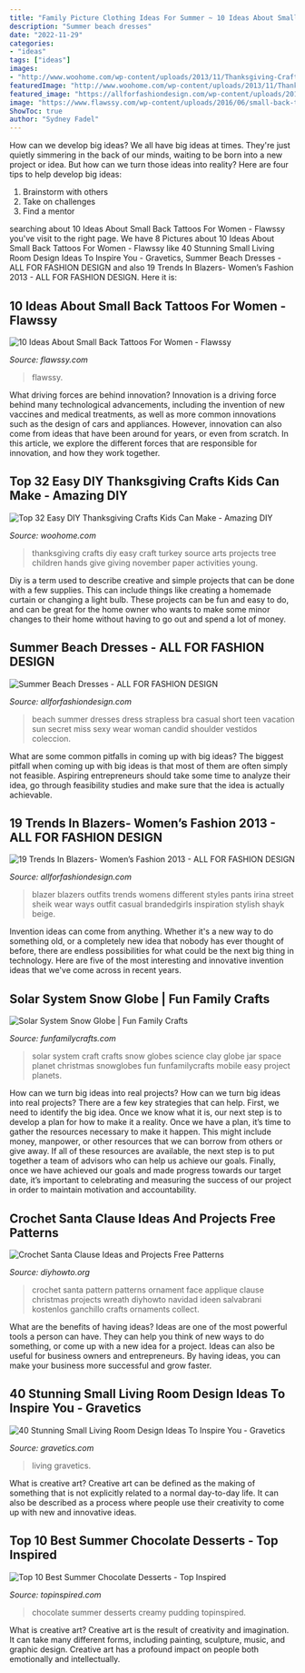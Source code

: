 ```yaml
---
title: "Family Picture Clothing Ideas For Summer ~ 10 Ideas About Small Back Tattoos For Women"
description: "Summer beach dresses"
date: "2022-11-29"
categories:
- "ideas"
tags: ["ideas"]
images:
- "http://www.woohome.com/wp-content/uploads/2013/11/Thanksgiving-Crafts-Kids-Can-Make-18.jpg"
featuredImage: "http://www.woohome.com/wp-content/uploads/2013/11/Thanksgiving-Crafts-Kids-Can-Make-18.jpg"
featured_image: "https://allforfashiondesign.com/wp-content/uploads/2013/05/v-12.jpg"
image: "https://www.flawssy.com/wp-content/uploads/2016/06/small-back-tattoos-for-womens.jpg"
ShowToc: true
author: "Sydney Fadel"
---
```



How can we develop big ideas?
We all have big ideas at times. They're just quietly simmering in the back of our minds, waiting to be born into a new project or idea. But how can we turn those ideas into reality? Here are four tips to help develop big ideas: 
1. Brainstorm with others 
2. Take on challenges 
3. Find a mentor 

	

		
searching about 10 Ideas About Small Back Tattoos For Women - Flawssy you've visit to the right page. We have 8 Pictures about 10 Ideas About Small Back Tattoos For Women - Flawssy like 40 Stunning Small Living Room Design Ideas To Inspire You - Gravetics, Summer Beach Dresses - ALL FOR FASHION DESIGN and also 19 Trends In Blazers- Women’s Fashion 2013 - ALL FOR FASHION DESIGN. Here it is:
		
    
## 10 Ideas About Small Back Tattoos For Women - Flawssy

<img loading=lazy src="https://www.flawssy.com/wp-content/uploads/2016/06/small-back-tattoos-for-womens.jpg" onerror="this.onerror=null;this.src='https://tse3.mm.bing.net/th?id=OIP.q_t3KeZ8wjZG4dxjyM_pcQHaJ4&amp;pid=15.1';" alt="10 Ideas About Small Back Tattoos For Women - Flawssy">

_Source: flawssy.com_

>flawssy. 

	

What driving forces are behind innovation?
Innovation is a driving force behind many technological advancements, including the invention of new vaccines and medical treatments, as well as more common innovations such as the design of cars and appliances. However, innovation can also come from ideas that have been around for years, or even from scratch. In this article, we explore the different forces that are responsible for innovation, and how they work together.

    
## Top 32 Easy DIY Thanksgiving Crafts Kids Can Make - Amazing DIY

<img loading=lazy src="http://www.woohome.com/wp-content/uploads/2013/11/Thanksgiving-Crafts-Kids-Can-Make-18.jpg" onerror="this.onerror=null;this.src='https://tse3.mm.bing.net/th?id=OIP.zuZf68lY4SK0b5a1qaxIWgHaJ4&amp;pid=15.1';" alt="Top 32 Easy DIY Thanksgiving Crafts Kids Can Make - Amazing DIY">

_Source: woohome.com_

>thanksgiving crafts diy easy craft turkey source arts projects tree children hands give giving november paper activities young. 

	

Diy is a term used to describe creative and simple projects that can be done with a few supplies. This can include things like creating a homemade curtain or changing a light bulb. These projects can be fun and easy to do, and can be great for the home owner who wants to make some minor changes to their home without having to go out and spend a lot of money.

    
## Summer Beach Dresses - ALL FOR FASHION DESIGN

<img loading=lazy src="https://allforfashiondesign.com/wp-content/uploads/2013/05/v-12.jpg" onerror="this.onerror=null;this.src='https://tse1.mm.bing.net/th?id=OIP.vT__zHHC2xpTOYj6ezTcwAHaJ_&amp;pid=15.1';" alt="Summer Beach Dresses - ALL FOR FASHION DESIGN">

_Source: allforfashiondesign.com_

>beach summer dresses dress strapless bra casual short teen vacation sun secret miss sexy wear woman candid shoulder vestidos coleccion. 

	

What are some common pitfalls in coming up with big ideas?
The biggest pitfall when coming up with big ideas is that most of them are often simply not feasible. Aspiring entrepreneurs should take some time to analyze their idea, go through feasibility studies and make sure that the idea is actually achievable.

    
## 19 Trends In Blazers- Women’s Fashion 2013 - ALL FOR FASHION DESIGN

<img loading=lazy src="https://allforfashiondesign.com/wp-content/uploads/2013/05/sako-8.jpg" onerror="this.onerror=null;this.src='https://tse4.mm.bing.net/th?id=OIP.TwBN0FnXDu1SVveQ1ed0wwHaJi&amp;pid=15.1';" alt="19 Trends In Blazers- Women’s Fashion 2013 - ALL FOR FASHION DESIGN">

_Source: allforfashiondesign.com_

>blazer blazers outfits trends womens different styles pants irina street sheik wear ways outfit casual brandedgirls inspiration stylish shayk beige. 

	

Invention ideas can come from anything. Whether it's a new way to do something old, or a completely new idea that nobody has ever thought of before, there are endless possibilities for what could be the next big thing in technology. Here are five of the most interesting and innovative invention ideas that we've come across in recent years.

    
## Solar System Snow Globe | Fun Family Crafts

<img loading=lazy src="https://funfamilycrafts.com/wp-content/uploads/2012/05/solar-system-craft.jpg" onerror="this.onerror=null;this.src='https://tse4.mm.bing.net/th?id=OIP.yGEYxUQMoQvpj2CtYt7_6gHaLE&amp;pid=15.1';" alt="Solar System Snow Globe | Fun Family Crafts">

_Source: funfamilycrafts.com_

>solar system craft crafts snow globes science clay globe jar space planet christmas snowglobes fun funfamilycrafts mobile easy project planets. 

	

How can we turn big ideas into real projects?
How can we turn big ideas into real projects? There are a few key strategies that can help. First, we need to identify the big idea. Once we know what it is, our next step is to develop a plan for how to make it a reality. Once we have a plan, it’s time to gather the resources necessary to make it happen. This might include money, manpower, or other resources that we can borrow from others or give away. If all of these resources are available, the next step is to put together a team of advisors who can help us achieve our goals. Finally, once we have achieved our goals and made progress towards our target date, it’s important to celebrating and measuring the success of our project in order to maintain motivation and accountability.

    
## Crochet Santa Clause Ideas And Projects Free Patterns

<img loading=lazy src="http://www.diyhowto.org/wp-content/uploads/DIYHowto-Crochet-Santa-Clause-Free-Pattern-11.jpg" onerror="this.onerror=null;this.src='https://tse2.mm.bing.net/th?id=OIP.puDBTX3jxdMyDXznuxBuqwHaQo&amp;pid=15.1';" alt="Crochet Santa Clause Ideas and Projects Free Patterns">

_Source: diyhowto.org_

>crochet santa pattern patterns ornament face applique clause christmas projects wreath diyhowto navidad ideen salvabrani kostenlos ganchillo crafts ornaments collect. 

	

What are the benefits of having ideas?
Ideas are one of the most powerful tools a person can have. They can help you think of new ways to do something, or come up with a new idea for a project. Ideas can also be useful for business owners and entrepreneurs. By having ideas, you can make your business more successful and grow faster.

    
## 40 Stunning Small Living Room Design Ideas To Inspire You - Gravetics

<img loading=lazy src="https://www.gravetics.com/wp-content/uploads/2016/12/Southwestern-Living-Room.jpg" onerror="this.onerror=null;this.src='https://tse2.mm.bing.net/th?id=OIP.PUusrhfbbOGSR5ozORY1lgHaK4&amp;pid=15.1';" alt="40 Stunning Small Living Room Design Ideas To Inspire You - Gravetics">

_Source: gravetics.com_

>living gravetics. 

	

What is creative art?
Creative art can be defined as the making of something that is not explicitly related to a normal day-to-day life. It can also be described as a process where people use their creativity to come up with new and innovative ideas.

    
## Top 10 Best Summer Chocolate Desserts - Top Inspired

<img loading=lazy src="https://www.topinspired.com/wp-content/uploads/2014/07/Creamy-chocolate-pudding-683x1024.jpg" onerror="this.onerror=null;this.src='https://tse3.mm.bing.net/th?id=OIP.ZDUX3E3-fcjpRl1M34NmXwHaLG&amp;pid=15.1';" alt="Top 10 Best Summer Chocolate Desserts - Top Inspired">

_Source: topinspired.com_

>chocolate summer desserts creamy pudding topinspired. 

	

What is creative art?
Creative art is the result of creativity and imagination. It can take many different forms, including painting, sculpture, music, and graphic design. Creative art has a profound impact on people both emotionally and intellectually.

